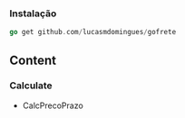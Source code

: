 ### Instalação
```go
go get github.com/lucasmdomingues/gofrete
```

## Content

### Calculate

* CalcPrecoPrazo 
